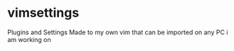 # vimsettings
Plugins and Settings Made to my own vim that can be imported on any PC i am working on

